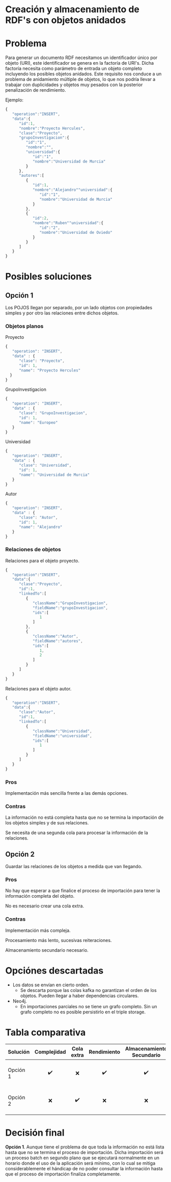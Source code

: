 # Creación y almacenamiento de RDF's con objetos anidados

# Problema

Para generar un documento RDF necesitamos un identificador único por objeto (URI), este identificador se genera en la factoría de URI's. Dicha factoría necesita como parámetro de entrada un objeto completo incluyendo los posibles objetos anidados. Este requisito nos conduce a un problema de anidamiento múltiple de objetos, lo que nos podría llevar a trabajar con duplicidades y objetos muy pesados con la posterior penalización de rendimiento.

Ejemplo:

```jsx
{
   "operation":"INSERT",
   "data":{
      "id":1,
      "nombre":"Proyecto Hercules",
      "clase":"Proyecto",
      "grupoInvestigacion":{
         "id":"1",
         "nombre":"",
         "universidad":{
            "id":"1",
            "nombre":"Universidad de Murcia"
         }
      },
      "autores":[
         {
            "id":1,
            "nombre":"Alejandro""universidad":{
               "id":"1",
               "nombre":"Universidad de Murcia"
            }
         },
         {
            "id":2,
            "nombre":"Ruben""universidad":{
               "id":"2",
               "nombre":"Universidad de Oviedo"
            }
         }
      ]
   }
}
```

# Posibles soluciones

## Opción 1

Los POJOS llegan por separado, por un lado objetos con propiedades simples y por otro las relaciones entre dichos objetos.

### Objetos planos

Proyecto

```jsx
{
   "operation": "INSERT",
   "data" : {
      "clase": "Proyecto",
      "id": 1,
      "name": "Proyecto Hercules"
  }
}
```

GrupoInvestigacion

```jsx
{
   "operation": "INSERT",
   "data" : {
      "clase": "GrupoInvestigacion",
      "id": 1,
      "name": "Europeo"
   }
}
```

Universidad

```jsx
{
   "operation": "INSERT",
   "data" : {
      "clase": "Universidad",
      "id": 1,
      "name": "Universidad de Murcia"
   }
}
```

Autor

```jsx
{
   "operation": "INSERT",
   "data" : {
      "clase": "Autor",
      "id": 1,
      "name": "Alejandro"
   }
}
```

### Relaciones de objetos

Relaciones para el objeto proyecto.

```jsx
{
   "operation":"INSERT",
   "data":{
      "clase":"Proyecto",
      "id":1,
      "linkedTo":[
         {
            "className":"GrupoInvestigacion",
            "fieldName":"grupoInvestigacion",
            "ids":[
               1
            ]
         },
         {
            "className":"Autor",
            "fieldName":"autores",
            "ids":[
               1,
               2
            ]
         }
      ]
   }
}
```

Relaciones para el objeto autor.

```jsx
{
   "operation":"INSERT",
   "data":{
      "clase":"Autor",
      "id":1,
      "linkedTo":[
         {
            "className":"Universidad",
            "fieldName":"universidad",
            "ids":[
               1
            ]
         }
      ]
   }
}
```

### Pros

Implementación más sencilla frente a las demás opciones.

### Contras

La información no está completa hasta que no se termina la importación de los objetos simples y de sus relaciones.

Se necesita de una segunda cola para procesar la información de la relaciones.

## Opción 2

Guardar las relaciones de los objetos a medida que van llegando.

### Pros

No hay que esperar a que finalice el proceso de importación para tener la información completa del objeto.

No es necesario crear una cola extra.

### Contras

Implementación más compleja.

Procesamiento más lento, sucesivas reiteraciones.

Almacenamiento secundario necesario.

# Opciónes descartadas

- Los datos se envían en cierto orden.
  - Se descarta porque las colas kafka no garantizan el orden de los objetos. Pueden llegar a haber dependencias circulares.
- Neo4j.
  - En importaciones parciales no se tiene un grafo completo. Sin un grafo completo no es posible persistirlo en el triple storage.

# Tabla comparativa

| Solución |    Complejidad     |     Cola extra     |    Rendimiento     | Almacenamiento Secundario | Información consolidada                         |
| -------- | :----------------: | :----------------: | :----------------: | :-----------------------: | ----------------------------------------------- |
| Opción 1 | :heavy_check_mark: |        :x:         | :heavy_check_mark: |    :heavy_check_mark:     | Al final de la importación de todos los objetos |
| Opción 2 |        :x:         | :heavy_check_mark: |        :x:         |            :x:            | Cuando se tiene toda la información del objeto  |

# Decisión final

**Opción 1**. Aunque tiene el problema de que toda la información no está lista hasta que no se termina el proceso de importación. Dicha importación será un proceso batch en segundo plano que se ejecutará normalmente en un horario donde el uso de la aplicación será mínimo, con lo cual se mitiga considerablemente el hándicap de no poder consultar la información hasta que el proceso de importación finaliza completamente.
